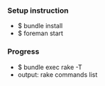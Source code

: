 <h3>Setup instruction</h3>
<ul>
    <li>$ bundle install</li>
    <li>$ foreman start</li>
</ul>

<h3>Progress</h3>
<ul>
    <li>$ bundle exec rake -T</li>
    <li>output: rake commands list</li>
</ul>